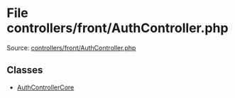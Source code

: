 File controllers/front/AuthController.php
=========

Source: [controllers/front/AuthController.php](https://github.com/PrestaShop/PrestaShop/blob/1.6.0.2/controllers/front/AuthController.php)


Classes
-------

* [AuthControllerCore](class.AuthControllerCore.md)

